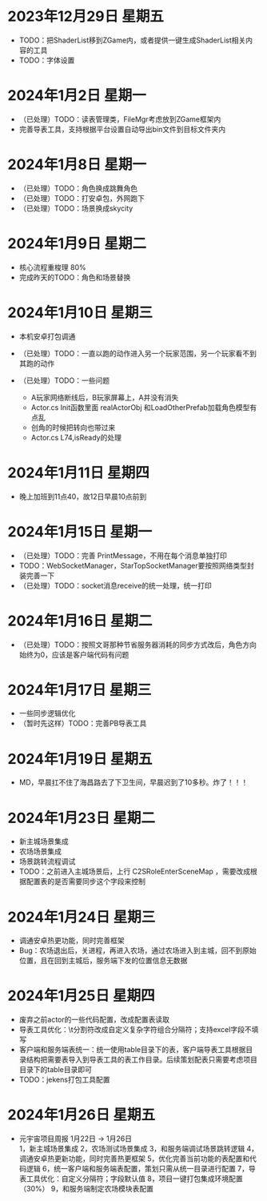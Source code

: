 # 2023年12月29日    星期五
- TODO：把ShaderList移到ZGame内，或者提供一键生成ShaderList相关内容的工具
- TODO：字体设置

# 2024年1月2日    星期一
- （已处理）TODO：读表管理类，FileMgr考虑放到ZGame框架内
- 完善导表工具，支持根据平台设置自动导出bin文件到目标文件夹内


# 2024年1月8日    星期一
- （已处理）TODO：角色换成跳舞角色
- （已处理）TODO：打安卓包，外网跑下
- （已处理）TODO：场景换成skycity


# 2024年1月9日    星期二
- 核心流程重梭理 80%
- 完成昨天的TODO：角色和场景替换

# 2024年1月10日    星期三
- 本机安卓打包调通
- （已处理）TODO：一直以跑的动作进入另一个玩家范围，另一个玩家看不到其跑的动作

- （已处理）TODO：一些问题
   - A玩家网络断线后，B玩家屏幕上，A并没有消失
   - Actor.cs Init函数里面 realActorObj 和LoadOtherPrefab加载角色模型有点乱
   - 创角的时候把转向也带过来
   - Actor.cs L74,isReady的处理
   
# 2024年1月11日     星期四
- 晚上加班到11点40，故12日早晨10点前到

# 2024年1月15日     星期一
- （已处理）TODO：完善 PrintMessage，不用在每个消息单独打印
- TODO：WebSocketManager，StarTopSocketManager要按照网络类型封装完善一下
- （已处理）TODO：socket消息receive的统一处理，统一打印


# 2024年1月16日     星期二
- （已处理）TODO：按照文哥那种节省服务器消耗的同步方式改后，角色方向始终为0，应该是客户端代码有问题

# 2024年1月17日     星期三
- 一些同步逻辑优化
- （暂时先这样）TODO：完善PB导表工具

# 2024年1月19日     星期五
- MD，早晨扛不住了海昌路去了下卫生间，早晨迟到了10多秒。炸了！！！



# 2024年1月23日     星期二
- 新主城场景集成
- 农场场景集成
- 场景跳转流程调试
- TODO：之前进入主城场景后，上行 C2SRoleEnterSceneMap ，需要改成根据配置表的是否需要同步这个字段来控制


# 2024年1月24日     星期三
- 调通安卓热更功能，同时完善框架
- Bug：农场退出后，关进程，再进入农场，通过农场进入到主城，回不到原始位置，且在回到主城后，服务端下发的位置信息无数据

# 2024年1月25日     星期四
- 废弃之前actor的一些代码配置，改成配置表读取
- 导表工具优化：\t分割符改成自定义复杂字符组合分隔符；支持excel字段不填写
- 客户端和服务端表统一：统一使用table目录下的表，客户端导表工具根据目录结构把需要表导入到导表工具的表工作目录。后续策划配表只需要考虑项目目录下的table目录即可
- TODO：jekens打包工具配置



# 2024年1月26日     星期五
- 元宇宙项目周报  1月22日 -> 1月26日  
1，新主城场景集成
2，农场测试场景集成
3，和服务端调试场景跳转逻辑
4，调通安卓热更新功能，同时完善热更框架
5，优化完善当前功能的表配置和代码逻辑
6，统一客户端和服务端表配置，策划只需从统一目录进行配置
7，导表工具优化：自定义分隔符；字段默认值
8，项目一键打包集成环境配置（30%）
9，和服务端制定农场模块表配置